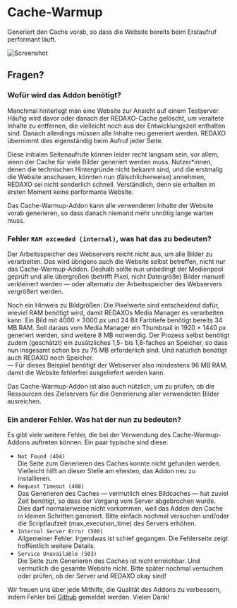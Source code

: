 # Cache-Warmup

Generiert den Cache vorab, so dass die Website bereits beim Erstaufruf performant läuft.

![Screenshot](https://raw.githubusercontent.com/FriendsOfREDAXO/cache-warmup/assets/cache-warmup.jpg)

## Fragen?

### Wofür wird das Addon benötigt?

Manchmal hinterlegt man eine Website zur Ansicht auf einem Testserver. Häufig wird davor oder danach der REDAXO-Cache gelöscht, um veraltete Inhalte zu entfernen, die vielleicht noch aus der Entwicklungszeit enthalten sind. Danach allerdings müssen alle Inhalte neu generiert werden. REDAXO übernimmt dies eigenständig beim Aufruf jeder Seite.

Diese initialen Seitenaufrufe können leider recht langsam sein, vor allem, wenn der Cache für viele Bilder generiert werden muss. Nutzer*innen, denen die technischen Hintergründe nicht bekannt sind, und die erstmalig die Website anschauen, könnten nun (fälschlicherweise) annehmen, REDAXO sei nicht sonderlich schnell. Verständlich, denn sie erhalten im ersten Moment keine performante Website.

Das Cache-Warmup-Addon kann alle verwendeten Inhalte der Website vorab generieren, so dass danach niemand mehr unnötig lange warten muss.

### Fehler `RAM exceeded (internal)`, was hat das zu bedeuten?

Der Arbeitsspeicher des Webservers reicht nicht aus, um alle Bilder zu verarbeiten. Das wird übrigens auch die Website selbst betreffen, nicht nur das Cache-Warmup-Addon. Deshalb sollte nun unbedingt der Medienpool geprüft und alle übergroßen (betrifft Pixel, nicht Dateigröße) Bilder manuell verkleinert werden — oder alternativ der Arbeitsspeicher des Webservers vergrößert werden.

Noch ein Hinweis zu Bildgrößen: Die Pixelwerte sind entscheidend dafür, wieviel RAM benötigt wird, damit REDAXOs Media Manager es verarbeiten kann. Ein Bild mit 4000 × 3000 px und 24 Bit Farbtiefe benötigt bereits 34 MB RAM. Soll daraus vom Media Manager ein Thumbnail in 1920 × 1440 px generiert werden, sind weitere 8 MB notwendig. Der Prozess selbst benötigt zudem (geschätzt) ein zusätzliches 1,5- bis 1,8-faches an Speicher, so dass nun insgesamt schon bis zu 75 MB erforderlich sind. Und natürlich benötigt auch REDAXO noch Speicher.  
— Für dieses Beispiel benötigt der Webserver also mindestens 96 MB RAM, damit die Website fehlerfrei ausgeliefert werden kann.

Das Cache-Warmup-Addon ist also auch nützlich, um zu prüfen, ob die Ressourcen des Zielservers für die Generierung aller verwendeten Bilder ausreichen.

### Ein anderer Fehler. Was hat der nun zu bedeuten?

Es gibt viele weitere Fehler, die bei der Verwendung des Cache-Warmup-Addons auftreten können. Ein paar typische sind diese:

* `Not Found (404)`  
Die Seite zum Generieren des Caches konnte nicht gefunden werden. Vielleicht hilft an dieser Stelle am ehesten, das Addon neu zu installieren.
* `Request Timeout (408)`  
Das Generieren des Caches — vermutlich eines Bildcaches — hat zuviel Zeit benötigt, so dass der Vorgang vom Server abgebrochen wurde. Dies darf normalerweise nicht vorkommen, weil das Addon den Cache in kleinen Schritten generiert. Bitte einfach nochmal versuchen und/oder die Scriptlaufzeit (max\_execution\_time) des Servers erhöhen.
* `Internal Server Error (500)`  
Allgemeiner Fehler. Irgendwas ist schief gegangen. Die Fehlerseite zeigt hoffentlich weitere Details.
* `Service Unavailable (503)`  
Die Seite zum Generieren des Caches ist nicht erreichbar. Und vermutlich die gesamte Website nicht. Bitte später nochmal versuchen oder prüfen, ob der Server und REDAXO okay sind!

Wir freuen uns über jede Mithilfe, die Qualität des Addons zu verbessern, indem Fehler bei [Github](https://github.com/FriendsOfREDAXO/cache-warmup/issues) gemeldet werden. Vielen Dank!